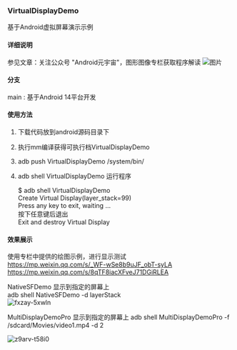 ### VirtualDisplayDemo
基于Android虚拟屏幕演示示例

#### 详细说明
参见文章：关注公众号 "Android元宇宙"，图形图像专栏获取程序解读
![图片](https://github.com/yrzroger/NativeSFDemo/assets/18068017/e4ddc7ce-cb94-4029-847c-cdabaa5f5dcd)


#### 分支
main : 基于Android 14平台开发 


#### 使用方法
1. 下载代码放到android源码目录下
2. 执行mm编译获得可执行档VirtualDisplayDemo
3. adb push VirtualDisplayDemo /system/bin/
4. adb shell VirtualDisplayDemo 运行程序

    $ adb shell VirtualDisplayDemo  
       Create Virtual Display(layer_stack=99)  
       Press any key to exit, waiting ...  
       按下任意键后退出  
       Exit and destroy Virtual Display  


#### 效果展示

使用专栏中提供的绘图示例，进行显示测试  
https://mp.weixin.qq.com/s/_WF-wSe8b9uJF_obT-syLA  
https://mp.weixin.qq.com/s/8qTF8iacXFveJ71DGiRLEA  

NativeSFDemo 显示到指定的屏幕上    
adb shell NativeSFDemo -d layerStack    
![fxzay-5xwln](https://github.com/user-attachments/assets/5414042f-6c30-4434-9524-67e75b74f995)


MultiDisplayDemoPro 显示到指定的屏幕上 
adb shell MultiDisplayDemoPro -f /sdcard/Movies/video1.mp4 -d 2  

![z9arv-t58i0](https://github.com/user-attachments/assets/b77c08b1-6dc9-471d-a998-e4230c21098d)





